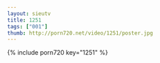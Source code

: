 ```yaml
--- 
layout: sieutv
title: 1251
tags: ["001"]
thumb: http://porn720.net/video/1251/poster.jpg
---
```

{% include porn720 key="1251" %} 
